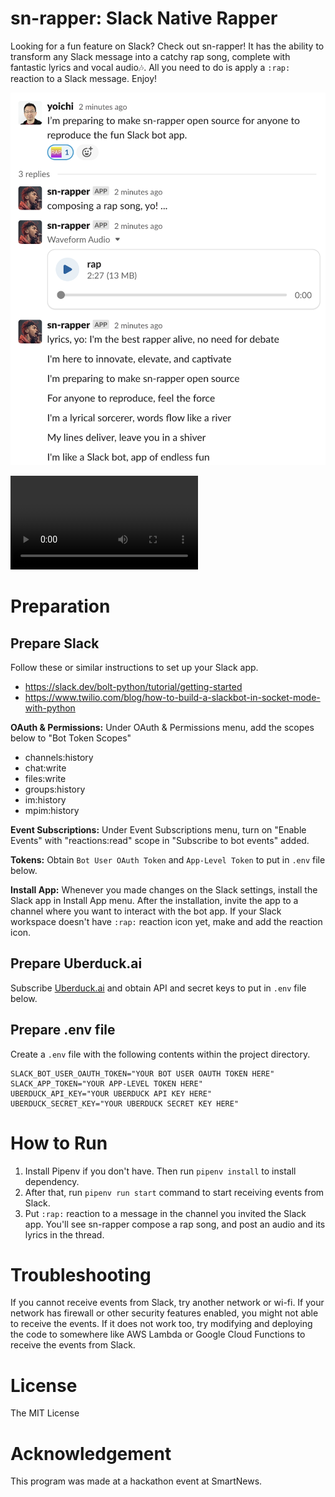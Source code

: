 # sn-rapper: Slack Native Rapper

Looking for a fun feature on Slack? Check out sn-rapper! It has the ability to transform any Slack message into a catchy rap song, complete with fantastic lyrics and vocal audio🎶. All you need to do is apply a `:rap:` reaction to a Slack message. Enjoy!

![sn-rapper screenshot](docs/media/screenshot.png)

<video controls="" autoplay="" name="media">
  <source src="docs/media/rap.mp3" type="audio/mpeg">
</video>

# Preparation

## Prepare Slack

Follow these or similar instructions to set up your Slack app.

- https://slack.dev/bolt-python/tutorial/getting-started
- https://www.twilio.com/blog/how-to-build-a-slackbot-in-socket-mode-with-python

**OAuth & Permissions:**
Under OAuth & Permissions menu, add the scopes below to "Bot Token Scopes"

- channels:history
- chat:write
- files:write
- groups:history
- im:history
- mpim:history

**Event Subscriptions:**
Under Event Subscriptions menu, turn on "Enable Events" with "reactions:read" scope in "Subscribe to bot events" added.

**Tokens:**
Obtain `Bot User OAuth Token` and `App-Level Token` to put in `.env` file below.

**Install App:**
Whenever you made changes on the Slack settings, install the Slack app in Install App menu.
After the installation, invite the app to a channel where you want to interact with the bot app.
If your Slack workspace doesn't have `:rap:` reaction icon yet, make and add the reaction icon.

## Prepare Uberduck.ai

Subscribe [Uberduck.ai](https://uberduck.ai/) and obtain API and secret keys to put in `.env` file below.

## Prepare .env file

Create a `.env` file with the following contents within the project directory.

```
SLACK_BOT_USER_OAUTH_TOKEN="YOUR BOT USER OAUTH TOKEN HERE"
SLACK_APP_TOKEN="YOUR APP-LEVEL TOKEN HERE"
UBERDUCK_API_KEY="YOUR UBERDUCK API KEY HERE"
UBERDUCK_SECRET_KEY="YOUR UBERDUCK SECRET KEY HERE"
```

# How to Run

1. Install Pipenv if you don't have. Then run `pipenv install` to install dependency.
2. After that, run `pipenv run start` command to start receiving events from Slack.
3. Put `:rap:` reaction to a message in the channel you invited the Slack app. You'll see sn-rapper compose a rap song, and post an audio and its lyrics in the thread.

# Troubleshooting

If you cannot receive events from Slack, try another network or wi-fi. If your network has firewall or other security features enabled, you might not able to receive the events. If it does not work too, try modifying and deploying the code to somewhere like AWS Lambda or Google Cloud Functions to receive the events from Slack.

# License

The MIT License

# Acknowledgement

This program was made at a hackathon event at SmartNews.
